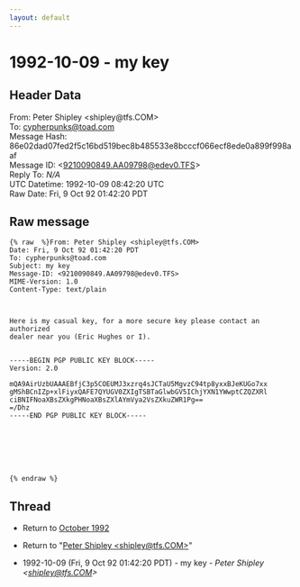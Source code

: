 ```yaml
---
layout: default
---
```


# 1992-10-09 - my key

## Header Data

From: Peter Shipley \<shipley<span>@</span>tfs.COM\><br>
To: cypherpunks@toad.com<br>
Message Hash: 86e02dad07fed2f5c16bd519bec8b485533e8bcccf066ecf8ede0a899f998aaf<br>
Message ID: \<9210090849.AA09798@edev0.TFS\><br>
Reply To: _N/A_<br>
UTC Datetime: 1992-10-09 08:42:20 UTC<br>
Raw Date: Fri, 9 Oct 92 01:42:20 PDT<br>

## Raw message

```
{% raw  %}From: Peter Shipley <shipley@tfs.COM>
Date: Fri, 9 Oct 92 01:42:20 PDT
To: cypherpunks@toad.com
Subject: my key
Message-ID: <9210090849.AA09798@edev0.TFS>
MIME-Version: 1.0
Content-Type: text/plain



Here is my casual key, for a more secure key please contact an authorized
dealer near you (Eric Hughes or I).


-----BEGIN PGP PUBLIC KEY BLOCK-----
Version: 2.0

mQA9AirUzbUAAAEBfjC3p5COEUMJ3xzrq4sJCTaU5MgvzC94tp8yxxBJeKUGo7xx
gMShBCnIZp+xlFiyxQAFE7QYUGV0ZXIgTSBTaGlwbGV5IChjYXN1YWwptCZQZXRl
ciBNIFNoaXBsZXkgPHNoaXBsZXlAYmVya2VsZXkuZWR1Pg==
=/Dhz
-----END PGP PUBLIC KEY BLOCK-----







{% endraw %}
```

## Thread

+ Return to [October 1992](/archive/1992/10)

+ Return to "[Peter Shipley <shipley<span>@</span>tfs.COM>](/authors/peter_shipley_shipley_at_tfs_com_)"

+ 1992-10-09 (Fri, 9 Oct 92 01:42:20 PDT) - my key - _Peter Shipley \<shipley@tfs.COM\>_

